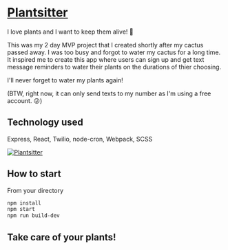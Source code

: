 # [Plantsitter](18.189.185.57)

I love plants and I want to keep them alive! :green_heart:

This was my 2 day MVP project that I created shortly after my cactus passed away. I was too busy and forgot to water my cactus for a long time. It inspired me to create this app where users can sign up and get text message reminders to water their plants on the durations of thier choosing.

I'll never forget to water my plants again!

(BTW, right now, it can only send texts to my number as I'm using a free account. :stuck_out_tongue_winking_eye:)

## Technology used
Express, React, Twilio, node-cron, Webpack, SCSS

[![Plantsitter](client/dist/lib/Plantsitter_demo)](https://www.youtube.com/watch?v=tO7_J_Bf5OI "Plantsitter Demo")

## How to start
From your directory
```bash
npm install
npm start
npm run build-dev
```
## Take care of your plants!


